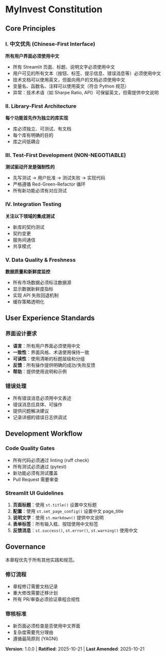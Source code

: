 # MyInvest Constitution

## Core Principles

### I. 中文优先 (Chinese-First Interface)
**所有用户界面必须使用中文**
- 所有 Streamlit 页面、标题、说明文字必须使用中文
- 用户可见的所有文本（按钮、标签、提示信息、错误消息等）必须使用中文
- 技术文档可以使用英文，但面向用户的文档必须使用中文
- 变量名、函数名、注释可以使用英文（符合 Python 规范）
- 异常：技术术语（如 Sharpe Ratio, API）可保留英文，但需提供中文说明

### II. Library-First Architecture
**每个功能首先作为独立的库实现**
- 库必须独立、可测试、有文档
- 每个库有明确的目的
- 库之间低耦合

### III. Test-First Development (NON-NEGOTIABLE)
**测试驱动开发是强制性的**
- 先写测试 → 用户批准 → 测试失败 → 实现代码
- 严格遵循 Red-Green-Refactor 循环
- 所有新功能必须有对应测试

### IV. Integration Testing
**关注以下领域的集成测试**
- 新库的契约测试
- 契约变更
- 服务间通信
- 共享模式

### V. Data Quality & Freshness
**数据质量和新鲜度监控**
- 所有市场数据必须标注数据源
- 显示数据新鲜度指标
- 实现 API 失败回退机制
- 缓存策略透明化

## User Experience Standards

### 界面设计要求
- **语言**：所有用户界面必须使用中文
- **一致性**：界面风格、术语使用保持一致
- **可读性**：使用清晰的标题层级和分组
- **反馈**：所有操作提供明确的成功/失败反馈
- **帮助**：提供使用说明和示例

### 错误处理
- 所有错误消息必须用中文表述
- 错误消息应具体、可操作
- 提供问题解决建议
- 记录详细的错误日志供调试

## Development Workflow

### Code Quality Gates
- 所有代码必须通过 linting (ruff check)
- 所有测试必须通过 (pytest)
- 新功能必须有测试覆盖
- Pull Request 需要审查

### Streamlit UI Guidelines
1. **页面标题**：使用 `st.title()` 设置中文标题
2. **配置**：使用 `st.set_page_config()` 设置中文 page_title
3. **说明文字**：使用 `st.markdown()` 提供中文说明
4. **表单标签**：所有输入框、按钮使用中文标签
5. **反馈消息**：`st.success()`, `st.error()`, `st.warning()` 使用中文

## Governance

本章程优先于所有其他实践和规范。

### 修订流程
- 章程修订需要文档记录
- 重大修改需要迁移计划
- 所有 PR/审查必须验证章程合规性

### 审核标准
- 新页面必须检查是否使用中文界面
- 复杂度需要充分理由
- 遵循最简原则 (YAGNI)

**Version**: 1.0.0 | **Ratified**: 2025-10-21 | **Last Amended**: 2025-10-21